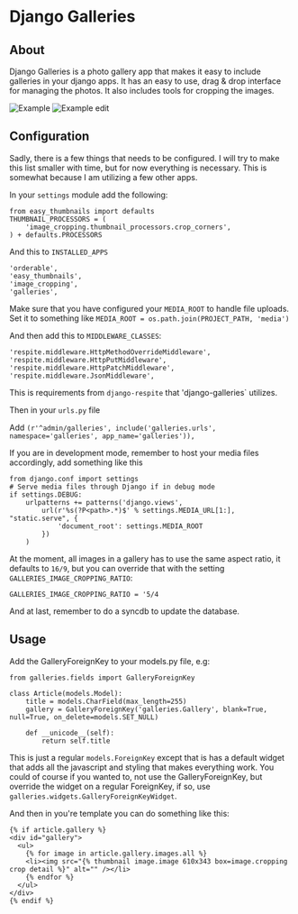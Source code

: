 Django Galleries
=======

About
-----

Django Galleries is a photo gallery app that makes it easy to include galleries in your django apps. 
It has an easy to use, drag & drop interface for managing the photos. It also includes tools for
cropping the images.

![Example](https://github.com/espenhogbakk/django-galleries/raw/master/docs/images/example_gallery.png)
![Example edit](https://github.com/espenhogbakk/django-galleries/raw/master/docs/images/example_gallery_edit.png)

Configuration
-------------

Sadly, there is a few things that needs to be configured. I will try to make this 
list smaller with time, but for now everything is necessary. This is somewhat because 
I am utilizing a few other apps.


In your `settings` module add the following:

    from easy_thumbnails import defaults
    THUMBNAIL_PROCESSORS = (
        'image_cropping.thumbnail_processors.crop_corners',
    ) + defaults.PROCESSORS


And this to `INSTALLED_APPS`

    'orderable',
    'easy_thumbnails',
    'image_cropping',
    'galleries',

Make sure that you have configured your `MEDIA_ROOT` to handle file uploads. Set it to something 
like `MEDIA_ROOT = os.path.join(PROJECT_PATH, 'media')`

And then add this to `MIDDLEWARE_CLASSES`:

    'respite.middleware.HttpMethodOverrideMiddleware',
    'respite.middleware.HttpPutMiddleware',
    'respite.middleware.HttpPatchMiddleware',
    'respite.middleware.JsonMiddleware',

This is requirements from `django-respite` that 'django-galleries` utilizes.

Then in your `urls.py` file

Add `(r'^admin/galleries', include('galleries.urls', namespace='galleries', app_name='galleries')),`

If you are in development mode, remember to host your media files accordingly, add something like this

    from django.conf import settings
    # Serve media files through Django if in debug mode
    if settings.DEBUG:
        urlpatterns += patterns('django.views',
            url(r'%s(?P<path>.*)$' % settings.MEDIA_URL[1:], "static.serve", {
                'document_root': settings.MEDIA_ROOT
            })
        )

At the moment, all images in a gallery has to use the same aspect ratio, it defaults to `16/9`, but you
can override that with the setting `GALLERIES_IMAGE_CROPPING_RATIO`:

    GALLERIES_IMAGE_CROPPING_RATIO = '5/4

And at last, remember to do a syncdb to update the database.

Usage
-----

Add the GalleryForeignKey to your models.py file, e.g:

    from galleries.fields import GalleryForeignKey

    class Article(models.Model):
        title = models.CharField(max_length=255)
        gallery = GalleryForeignKey('galleries.Gallery', blank=True, null=True, on_delete=models.SET_NULL)
    
        def __unicode__(self):
            return self.title

This is just a regular `models.ForeignKey` except that is has a default widget that adds all the 
javascript and styling that makes everything work. You could of course if you wanted to, not use the 
GalleryForeignKey, but override the widget on a regular ForeignKey, if so, use `galleries.widgets.GalleryForeignKeyWidget`.

And then in you're template you can do something like this:

    {% if article.gallery %}
    <div id="gallery">
      <ul>
        {% for image in article.gallery.images.all %}
        <li><img src="{% thumbnail image.image 610x343 box=image.cropping crop detail %}" alt="" /></li>
        {% endfor %}
      </ul>
    </div>
    {% endif %}
